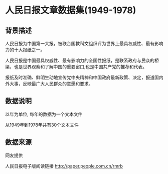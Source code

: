 # 人民日报文章数据集(1949-1978)

## 背景描述

人民日报为中国第一大报，被联合国教科文组织评为世界上最具权威性、最有影响力的十大报纸之一。

人民日报是中国最具权威性、最有影响力的全国性报纸，是联系政府与民众的桥梁，也是世界观察和了解中国的重要窗口,也是中国共产党的推荐和代表。

报纸及时准确、鲜明生动地宣传党中央精神和中国政府最新政策、决定，报道国内外大事，反映最广大人民群众的意愿和要求。

## 数据说明

以年为单位, 每年的数据为一个文本文件

从1949年到1978年共有30个文本文件

## 数据来源

网友提供

人民日报电子版阅读链接
http://paper.people.com.cn/rmrb